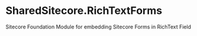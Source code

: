 # SharedSitecore.RichTextForms
Sitecore Foundation Module for embedding Sitecore Forms in RichText Field
